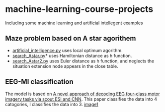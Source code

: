 # machine-learning-course-projects
Including some machine learning and artificial intellegent examples 
## Maze problem based on A star agorithem
* [artificial_intelligence.py](https://github.com/siyi-wind/machine-learning-course-projects/blob/master/maze_search_A_star/artificial_intelligence%3B.py) uses local optimum agorithm.
* [search_Astar.py](https://github.com/siyi-wind/machine-learning-course-projects/blob/master/maze_search_A_star/search_Astar.py)* [](https://github.com/siyi-wind/machine-learning-course-projects/blob/master/maze_search_A_star/search_Astar.py) uses Hamiltonian distance as h function.
* [search_Astar2.py](https://github.com/siyi-wind/machine-learning-course-projects/blob/master/maze_search_A_star/search_Astar2.py) uses Euler distance as h function, and neglects the situation extension node appears in the close table. 

## EEG-MI classification
The model is based on [A novel approach of decoding EEG four-class motor imagery tasks via scout ESI and CNN](https://iopscience.iop.org/article/10.1088/1741-2552/ab4af6/meta). This paper classifies the data into 4 catogories, I classifies the data into 3.
[image1](https://github.com/siyi-wind/machine-learning-course-projects/blob/master/EEG-MI%20classification/Image/1.png)
